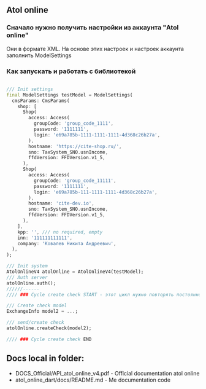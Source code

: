 

## Atol online


### Сначало нужно получить настройки из аккаунта "Atol online"  

Они в формате XML. На основе этих настроек и настроек аккаунта заполнить ModelSettings

### Как запускать и работать с библиотекой

```Dart

/// Init settings
final ModelSettings testModel = ModelSettings(
  cmsParams: CmsParams(
    shop: [
      Shop(
        access: Access(
          groupCode: 'group_code_1111',
          password: '1111111',
          login: 'e69a785b-1111-1111-1111-4d368c26b27a',
        ),
        hostname: 'https://cite-shop.ru/',
        sno: TaxSystem_SNO.usnIncome,
        ffdVersion: FFDVersion.v1_5,
      ),
      Shop(
        access: Access(
          groupCode: 'group_code_11111',
          password: '1111111',
          login: 'e69a785b-111-1111-1111-4d368c26b27a',
        ),
        hostname: 'cite-dev.io',
        sno: TaxSystem_SNO.usnIncome,
        ffdVersion: FFDVersion.v1_5,
      ),
    ],
    kpp: '', /// no required, empty
    inn: '111111111111',
    company: 'Ковалев Никита Андреевич',
  ),
);

/// Init system
AtolOnlineV4 atolOnline = AtolOnlineV4(testModel);
/// Auth server
atolOnline.auth();
//////------
//// ### Cycle create check START - этот цикл нужно повторять постоянно при выдаче чека

/// Create check model
ExchangeInfo model2 = ...;

/// send/create check
atolOnline.createCheck(model2);

//// ### Cycle create check END

```

## Docs local in folder: 

* DOCS_Official/API_atol_online_v4.pdf - Official documentation atol online
* atol_online_dart/docs/README.md - Me documentation code


